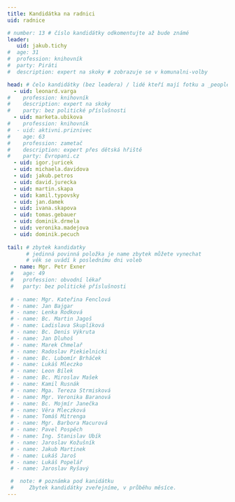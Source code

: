 ```yaml
---
title: Kandidátka na radnici
uid: radnice

# number: 13 # číslo kandidátky odkomentujte až bude známé
leader:
   uid: jakub.tichy
#  age: 31
#  profession: knihovník
#  party: Piráti
#  description: expert na skoky # zobrazuje se v komunalni-volby

head: # čelo kandidátky (bez leadera) / lidé kteří mají fotku a _people/jmeno.md
  - uid: leonard.varga
#    profession: knihovník
#    description: expert na skoky
#    party: bez politické příslušnosti
  - uid: marketa.ubikova
#    profession: knihovník
#  - uid: aktivni.priznivec
#    age: 63
#    profession: zametač
#    description: expert přes dětská hřiště
#    party: Evropani.cz
  - uid: igor.juricek
  - uid: michaela.davidova
  - uid: jakub.petros
  - uid: david.jurecka
  - uid: martin.skapa
  - uid: kamil.typovsky
  - uid: jan.damek
  - uid: ivana.skapova
  - uid: tomas.gebauer
  - uid: dominik.drmela
  - uid: veronika.madejova
  - uid: dominik.pecuch
  
tail: # zbytek kandidatky
      # jedinná povinná položka je name zbytek můžete vynechat
      # věk se uvádí k poslednímu dni voleb
  - name: Mgr. Petr Exner
 #   age: 49
 #   profession: obvodní lékař
 #   party: bez politické příslušnosti
 
 # - name: Mgr. Kateřina Fenclová
 # - name: Jan Bajgar
 # - name: Lenka Rodková
 # - name: Bc. Martin Jagoš
 # - name: Ladislava Skuplíková
 # - name: Bc. Denis Výkruta
 # - name: Jan Dluhoš
 # - name: Marek Chmelař
 # - name: Radoslav Piekielnicki
 # - name: Bc. Lubomír Brháček
 # - name: Lukáš Mleczko
 # - name: Leon Bílek
 # - name: Bc. Miroslav Mašek
 # - name: Kamil Rusnák
 # - name: Mga. Tereza Strmisková
 # - name: Mgr. Veronika Baranová
 # - name: Bc. Mojmír Janečka
 # - name: Věra Mleczková
 # - name: Tomáš Mitrenga
 # - name: Mgr. Barbora Macurová
 # - name: Pavel Pospěch
 # - name: Ing. Stanislav Ubík
 # - name: Jaroslav Kožušník
 # - name: Jakub Martinek
 # - name: Lukáš Jaroš
 # - name: Lukáš Popelář
 # - name: Jaroslav Ryšavý

 #  note: # poznámka pod kanidátku
 #     Zbytek kandidátky zveřejníme, v průběhu měsíce.
---
```





